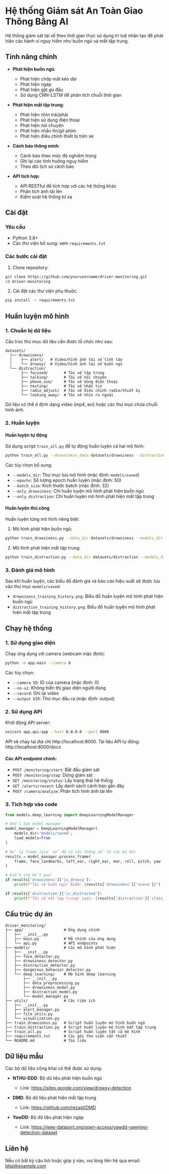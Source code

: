# Hệ thống Giám sát An Toàn Giao Thông Bằng AI

Hệ thống giám sát tài xế theo thời gian thực sử dụng trí tuệ nhân tạo để phát hiện các hành vi nguy hiểm như buồn ngủ và mất tập trung.

## Tính năng chính

- **Phát hiện buồn ngủ**:
  - Phát hiện chớp mắt kéo dài
  - Phát hiện ngáp
  - Phát hiện gật gù đầu
  - Sử dụng CNN-LSTM để phân tích chuỗi thời gian

- **Phát hiện mất tập trung**:
  - Phát hiện nhìn trái/phải
  - Phát hiện sử dụng điện thoại
  - Phát hiện nói chuyện
  - Phát hiện nhắn tin/gõ phím
  - Phát hiện điều chỉnh thiết bị trên xe

- **Cảnh báo thông minh**:
  - Cảnh báo theo mức độ nghiêm trọng
  - Ghi lại các tình huống nguy hiểm
  - Theo dõi lịch sử cảnh báo

- **API tích hợp**:
  - API RESTful để tích hợp với các hệ thống khác
  - Phân tích ảnh tải lên
  - Kiểm soát hệ thống từ xa

## Cài đặt

### Yêu cầu

- Python 3.8+
- Các thư viện bổ sung: xem `requirements.txt`

### Các bước cài đặt

1. Clone repository:

```bash
git clone https://github.com/yourusername/driver-monitoring.git
cd driver-monitoring
```

2. Cài đặt các thư viện phụ thuộc:

```bash
pip install -r requirements.txt
```

## Huấn luyện mô hình

### 1. Chuẩn bị dữ liệu

Cấu trúc thư mục dữ liệu cần được tổ chức như sau:

```
datasets/
  ├── drowsiness/
  │    ├── alert/   # Video/hình ảnh tài xế tỉnh táo
  │    └── drowsy/  # Video/hình ảnh tài xế buồn ngủ
  └── distraction/
       ├── focused/       # Tài xế tập trung
       ├── talking/       # Tài xế nói chuyện
       ├── phone_use/     # Tài xế dùng điện thoại
       ├── texting/       # Tài xế nhắn tin
       ├── radio_adjust/  # Tài xế điều chỉnh radio/thiết bị
       └── looking_away/  # Tài xế nhìn ra ngoài
```

Dữ liệu có thể ở định dạng video (mp4, avi) hoặc các thư mục chứa chuỗi hình ảnh.

### 2. Huấn luyện

#### Huấn luyện tự động

Sử dụng script `train_all.py` để tự động huấn luyện cả hai mô hình:

```bash
python train_all.py --drowsiness_data datasets/drowsiness --distraction_data datasets/distraction
```

Các tùy chọn bổ sung:
- `--models_dir`: Thư mục lưu mô hình (mặc định: `models/saved`)
- `--epochs`: Số lượng epoch huấn luyện (mặc định: 50)
- `--batch_size`: Kích thước batch (mặc định: 32)
- `--only_drowsiness`: Chỉ huấn luyện mô hình phát hiện buồn ngủ
- `--only_distraction`: Chỉ huấn luyện mô hình phát hiện mất tập trung

#### Huấn luyện thủ công

Huấn luyện từng mô hình riêng biệt:

1. Mô hình phát hiện buồn ngủ:
```bash
python train_drowsiness.py --data_dir datasets/drowsiness --models_dir models/saved
```

2. Mô hình phát hiện mất tập trung:
```bash
python train_distraction.py --data_dir datasets/distraction --models_dir models/saved
```

### 3. Đánh giá mô hình

Sau khi huấn luyện, các biểu đồ đánh giá và báo cáo hiệu suất sẽ được lưu vào thư mục `models/saved`:

- `drowsiness_training_history.png`: Biểu đồ huấn luyện mô hình phát hiện buồn ngủ
- `distraction_training_history.png`: Biểu đồ huấn luyện mô hình phát hiện mất tập trung

## Chạy hệ thống

### 1. Sử dụng giao diện

Chạy ứng dụng với camera (webcam mặc định):

```bash
python -m app.main --camera 0
```

Các tùy chọn:
- `--camera ID`: ID của camera (mặc định: 0)
- `--no-ui`: Không hiển thị giao diện người dùng
- `--record`: Ghi lại video
- `--output DIR`: Thư mục đầu ra (mặc định: output)

### 2. Sử dụng API

Khởi động API server:

```bash
uvicorn app.api:app --host 0.0.0.0 --port 8000
```

API sẽ chạy tại địa chỉ http://localhost:8000.
Tài liệu API tự động: http://localhost:8000/docs

#### Các API endpoint chính:

- `POST /monitoring/start`: Bắt đầu giám sát
- `POST /monitoring/stop`: Dừng giám sát
- `GET /monitoring/status`: Lấy trạng thái hệ thống
- `GET /alerts/recent`: Lấy danh sách cảnh báo gần đây
- `POST /camera/analyze`: Phân tích hình ảnh tải lên

### 3. Tích hợp vào code

```python
from models.deep_learning import DeepLearningModelManager

# Khởi tạo model manager
model_manager = DeepLearningModelManager(
    models_dir='models/saved',
    load_models=True
)

# Xử lý frame (giả sử đã có các thông số từ các bộ dò)
results = model_manager.process_frame(
    frame, face_landmarks, left_ear, right_ear, mar, roll, pitch, yaw
)

# Kiểm tra kết quả
if results['drowsiness']['is_drowsy']:
    print(f"Tài xế buồn ngủ! Điểm: {results['drowsiness']['score']}")

if results['distraction']['is_distracted']:
    print(f"Tài xế mất tập trung! Loại: {results['distraction']['class_name']}")
```

## Cấu trúc dự án

```
driver_monitoring/
├── app/                  # Ứng dụng chính
│   ├── __init__.py
│   ├── main.py           # Mã chính của ứng dụng
│   └── api.py            # API endpoints
├── models/               # Các mô hình phát hiện
│   ├── __init__.py
│   ├── face_detector.py
│   ├── drowsiness_detector.py
│   ├── distraction_detector.py
│   ├── dangerous_behavior_detector.py
│   └── deep_learning/    # Mô hình deep learning
│       ├── __init__.py
│       ├── data_preprocessing.py
│       ├── drowsiness_model.py
│       ├── distraction_model.py
│       └── model_manager.py
├── utils/                # Các tiện ích
│   ├── __init__.py
│   ├── alert_manager.py
│   ├── file_utils.py
│   └── visualization.py
├── train_drowsiness.py   # Script huấn luyện mô hình buồn ngủ
├── train_distraction.py  # Script huấn luyện mô hình mất tập trung
├── train_all.py          # Script huấn luyện tất cả mô hình
├── requirements.txt      # Các gói thư viện cần thiết
└── README.md             # Tài liệu
```

## Dữ liệu mẫu

Các bộ dữ liệu công khai có thể được sử dụng:

- **NTHU-DDD**: Bộ dữ liệu phát hiện buồn ngủ
  - Link: https://sites.google.com/view/drowsy-detection

- **DMD**: Bộ dữ liệu phát hiện mất tập trung
  - Link: https://github.com/rezagl/DMD

- **YawDD**: Bộ dữ liệu phát hiện ngáp
  - Link: https://ieee-dataport.org/open-access/yawdd-yawning-detection-dataset

## Liên hệ

Nếu có bất kỳ câu hỏi hoặc góp ý nào, vui lòng liên hệ qua email: btlai@example.com 